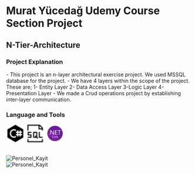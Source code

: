 # Murat Yücedağ Udemy Course Section Project 
## N-Tier-Architecture

<h3>Project Explanation</h3>
- This project is an n-layer architectural exercise project. We used MSSQL database for the project.
- We have 4 layers within the scope of the project. These are;
1- Entity Layer
2- Data Access Layer
3-Logic Layer
4-Presentation Layer
- We made a Crud operations project by establishing inter-layer communication.

<h3>Language and Tools</h3>
<p>
  <a target="_blank"  rel="noreferrer">   
  <img
  src=".\assets\c_sharp_icon.png"
  alt="C#"
  width="50"  height="50"> 
  </a>
  <a target="_blank"  rel="noreferrer"> 
  <img
  src="assets/database_icon.png"
  alt="sql"
  width="50"  height="50">
    </a>
  <a target="_blank"  rel="noreferrer"> 
  <img
  src="assets\NET_Framework.png"
  alt="C#"
  width="50"  height="50">
  </a>
</p>

<br>
  <img
  src=""
  alt="Personel_Kayit"
  style="display: inline-block; margin: 0 auto; max-width: 300px"><br>
  <img
  src=""
  alt="Personel_Kayit"
  style="display: inline-block; margin: 0 auto; max-width: 300px">
  <br>

